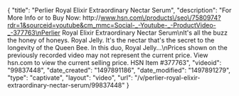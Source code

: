 {
    "title": "Perlier Royal Elixir Extraordinary Nectar Serum",
    "description": "For More Info or to Buy Now: http:\/\/www.hsn.com\/products\/seo\/7580974?rdr=1&sourceid=youtube&cm_mmc=Social-_-Youtube-_-ProductVideo-_-377763\nPerlier Royal Elixir Extraordinary Nectar Serum\nIt's all the buzz  the honey of honeys. Royal Jelly. It's the nectar that's the secret to the longevity of the Queen Bee. In this duo, Royal Jelly...\nPrices shown on the previously recorded video may not represent the current price.  View hsn.com to view the current selling price. HSN Item #377763",
    "videoid": "99837448",
    "date_created": "1497891186",
    "date_modified": "1497891279",
    "type": "captivate",
    "layout": "video",
    "url": "\/v\/perlier-royal-elixir-extraordinary-nectar-serum\/99837448"
}